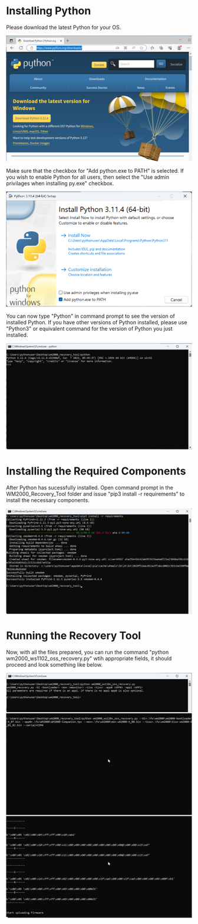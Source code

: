 # Installing Python

Please download the latest Python for your OS. 

![](media/Screenshot%202023-07-04%20100508.png)

Make sure that the checkbox for "Add python.exe to PATH" is selected. If you wish to enable Python for all users, then select the "Use admin privilages when installing py.exe" checkbox.

![](media/Screenshot%202023-07-04%20100734.png)

You can now type "Python" in command prompt to see the version of installed Python. If you have other versions of Python installed, please use "Python3" or equivalent command for the version of Python you just installed.

![](media/Screenshot%202023-07-04%20101155.png)

# Installing the Required Components

After Python has sucessfully installed. Open command prompt in the WM2000_Recovery_Tool folder and issue "pip3 install -r requirements" to install the necessary components.

![](media/Screenshot%202023-07-04%20100953.png)

# Running the Recovery Tool

Now, with all the files prepared, you can run the command "python wm2000_ws1102_oss_recovery.py" wtih appropriate fields, it should proceed and look something like below.

![](media/Screenshot%202023-07-04%20101306.png)
![](media/commands_01.gif)
![](media/commands_02.gif)
